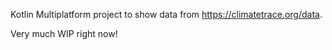 Kotlin Multiplatform project to show data from https://climatetrace.org/data.

Very much WIP right now!
